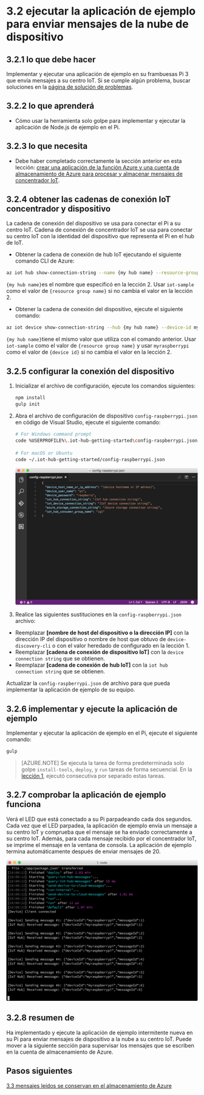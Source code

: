<properties
 pageTitle="Ejecutar la aplicación de ejemplo para enviar mensajes de la nube de dispositivo | Microsoft Azure"
 description="Implementar y ejecutar una aplicación de ejemplo para su frambuesas Pi 3 que envía mensajes a un concentrador IoT y parpadea el LED."
 services="iot-hub"
 documentationCenter=""
 authors="shizn"
 manager="timlt"
 tags=""
 keywords=""/>

<tags
 ms.service="iot-hub"
 ms.devlang="multiple"
 ms.topic="article"
 ms.tgt_pltfrm="na"
 ms.workload="na"
 ms.date="10/21/2016"
 ms.author="xshi"/>

# <a name="32-run-sample-application-to-send-device-to-cloud-messages"></a>3.2 ejecutar la aplicación de ejemplo para enviar mensajes de la nube de dispositivo

## <a name="321-what-you-will-do"></a>3.2.1 lo que debe hacer

Implementar y ejecutar una aplicación de ejemplo en su frambuesas Pi 3 que envía mensajes a su centro IoT. Si se cumple algún problema, buscar soluciones en la [página de solución de problemas](iot-hub-raspberry-pi-kit-node-troubleshooting.md).

## <a name="322-what-you-will-learn"></a>3.2.2 lo que aprenderá

- Cómo usar la herramienta solo golpe para implementar y ejecutar la aplicación de Node.js de ejemplo en el Pi.

## <a name="323-what-you-need"></a>3.2.3 lo que necesita

- Debe haber completado correctamente la sección anterior en esta lección: [crear una aplicación de la función Azure y una cuenta de almacenamiento de Azure para procesar y almacenar mensajes de concentrador IoT](iot-hub-raspberry-pi-kit-node-lesson3-deploy-resource-manager-template.md).

## <a name="324-get-your-iot-hub-and-device-connection-strings"></a>3.2.4 obtener las cadenas de conexión IoT concentrador y dispositivo

La cadena de conexión del dispositivo se usa para conectar el Pi a su centro IoT. Cadena de conexión de concentrador IoT se usa para conectar su centro IoT con la identidad del dispositivo que representa el Pi en el hub de IoT.

- Obtener la cadena de conexión de hub IoT ejecutando el siguiente comando CLI de Azure:

```bash
az iot hub show-connection-string --name {my hub name} --resource-group iot-sample
```

`{my hub name}`es el nombre que especificó en la lección 2. Usar `iot-sample` como el valor de `{resource group name}` si no cambia el valor en la lección 2.

- Obtener la cadena de conexión del dispositivo, ejecute el siguiente comando:

```bash
az iot device show-connection-string --hub {my hub name} --device-id myraspberrypi --resource-group iot-sample
```

`{my hub name}`tiene el mismo valor que utiliza con el comando anterior. Usar `iot-sample` como el valor de `{resource group name}` y usar `myraspberrypi` como el valor de `{device id}` si no cambia el valor en la lección 2.

## <a name="325-configure-the-device-connection"></a>3.2.5 configurar la conexión del dispositivo

1. Inicializar el archivo de configuración, ejecute los comandos siguientes:

    ```bash
    npm install
    gulp init
    ```

2. Abra el archivo de configuración de dispositivo `config-raspberrypi.json` en código de Visual Studio, ejecute el siguiente comando:

    ```bash
    # For Windows command prompt
    code %USERPROFILE%\.iot-hub-getting-started\config-raspberrypi.json
  
    # For macOS or Ubuntu
    code ~/.iot-hub-getting-started/config-raspberrypi.json
    ```

    ![config.JSON](media/iot-hub-raspberry-pi-lessons/lesson3/config.png)

3. Realice las siguientes sustituciones en la `config-raspberrypi.json` archivo:

  - Reemplazar **[nombre de host del dispositivo o la dirección IP]** con la dirección IP del dispositivo o nombre de host que obtuvo de `device-discovery-cli` o con el valor heredado de configurado en la lección 1.
  - Reemplazar **[cadena de conexión de dispositivo IoT]** con la `device connection string` que se obtienen.
  - Reemplazar **[cadena de conexión de hub IoT]** con la `iot hub connection string` que se obtienen.

Actualizar la `config-raspberrypi.json` de archivo para que pueda implementar la aplicación de ejemplo de su equipo.

## <a name="326-deploy-and-run-the-sample-application"></a>3.2.6 implementar y ejecute la aplicación de ejemplo

Implementar y ejecutar la aplicación de ejemplo en el Pi, ejecute el siguiente comando:

```bash
gulp
```

> [AZURE.NOTE] Se ejecuta la tarea de forma predeterminada solo golpe `install-tools`, `deploy`, y `run` tareas de forma secuencial. En la [lección 1](iot-hub-raspberry-pi-kit-node-lesson1-deploy-blink-app.md), ejecutó consecutiva por separado estas tareas.

## <a name="327-verify-the-sample-application-works"></a>3.2.7 comprobar la aplicación de ejemplo funciona

Verá el LED que está conectado a su Pi parpadeando cada dos segundos. Cada vez que el LED parpadea, la aplicación de ejemplo envía un mensaje a su centro IoT y comprueba que el mensaje se ha enviado correctamente a su centro IoT. Además, para cada mensaje recibido por el concentrador IoT, se imprime el mensaje en la ventana de consola. La aplicación de ejemplo termina automáticamente después de enviar mensajes de 20.

![](media/iot-hub-raspberry-pi-lessons/lesson3/gulp_run.png)

## <a name="328-summary"></a>3.2.8 resumen de

Ha implementado y ejecute la aplicación de ejemplo intermitente nueva en su Pi para enviar mensajes de dispositivo a la nube a su centro IoT. Puede mover a la siguiente sección para supervisar los mensajes que se escriben en la cuenta de almacenamiento de Azure.

## <a name="next-steps"></a>Pasos siguientes

[3.3 mensajes leídos se conservan en el almacenamiento de Azure](iot-hub-raspberry-pi-kit-node-lesson3-read-table-storage.md)